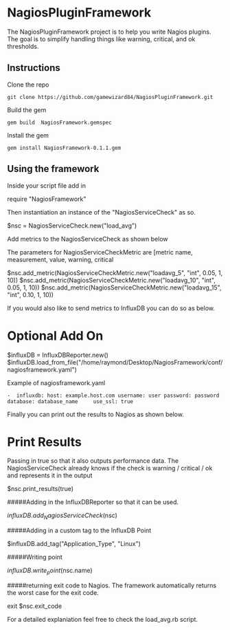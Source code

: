 # NagiosPluginFramework

The NagiosPluginFramework project is to help you write Nagios plugins.  The goal is to simplify handling things like warning, critical, and ok thresholds.  

## Instructions

Clone the repo

`git clone https://github.com/gamewizard84/NagiosPluginFramework.git`

Build the gem

`gem build  NagiosFramework.gemspec`

Install the gem

`gem install NagiosFramework-0.1.1.gem`

## Using the framework 

Inside your script file add in 

require "NagiosFramework"

Then instantiation an instance of the "NagiosServiceCheck" as so.

$nsc = NagiosServiceCheck.new("load_avg")

Add metrics to the NagiosServiceCheck as shown below

The parameters for NagiosServiceCheckMetric are [metric name, measurement, value, warning, critical

$nsc.add_metric(NagiosServiceCheckMetric.new("loadavg_5", "int", 0.05,  1, 10))
$nsc.add_metric(NagiosServiceCheckMetric.new("loadavg_10", "int", 0.05, 1, 10))
$nsc.add_metric(NagiosServiceCheckMetric.new("loadavg_15", "int", 0.10, 1, 10))

If you would also like to send metrics to InfluxDB you can do so as below.

# Optional Add On
$influxDB = InfluxDBReporter.new()
$influxDB.load_from_file("/home/raymond/Desktop/NagiosFramework/conf/nagiosframework.yaml")

Example of nagiosframework.yaml

`-  influxdb:
    host: example.host.com
    username: user
    password: password
    database: database_name    
    use_ssl: true`

Finally you can print out the results to Nagios as shown below.

# Print Results 
Passing in true so that it also outputs performance data.  The NagiosServiceCheck already knows if the check is warning / critical / ok and represents it in the output

$nsc.print_results(true)

#####Adding in the InfluxDBReporter so that it can be used.

$influxDB.add_NagiosServiceCheck($nsc)

#####Adding in a custom tag to the InfluxDB Point

$influxDB.add_tag("Application_Type", "Linux")

#####Writing point

$influxDB.write_point($nsc.name)

#####returning exit code to Nagios.  The framework automatically returns the worst case for the exit code.

exit $nsc.exit_code


For a detailed explaniation feel free to check the load_avg.rb script.